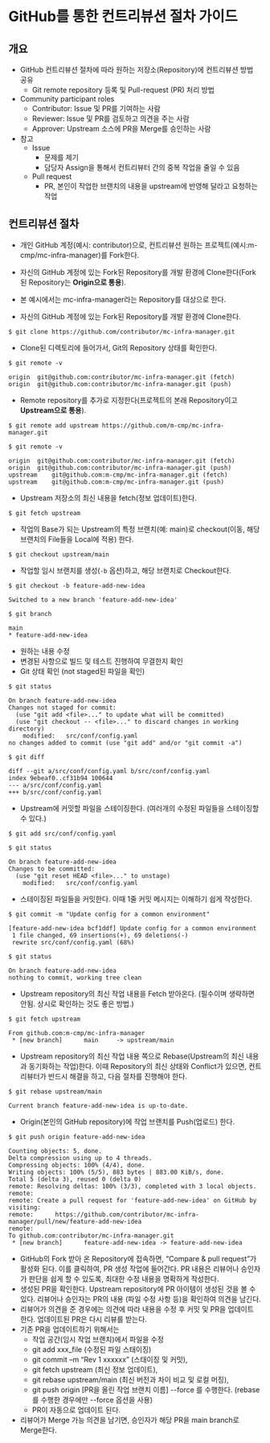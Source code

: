 # GitHub를 통한 컨트리뷰션 절차 가이드

## 개요
-	GitHub 컨트리뷰션 절차에 따라 원하는 저장소(Repository)에 컨트리뷰션 방법 공유
    -	Git remote repository 등록 및 Pull-request (PR) 처리 방법
-	Community participant roles
    -	Contributor: Issue 및 PR를 기여하는 사람
    -	Reviewer: Issue 및 PR를 검토하고 의견을 주는 사람
    -	Approver: Upstream 소스에 PR을 Merge를 승인하는 사람
-	참고
    -	Issue
        -	문제를 제기
        -	담당자 Assign을 통해서 컨트리뷰터 간의 중복 작업을 줄일 수 있음
    -	Pull request
        -	PR, 본인이 작업한 브랜치의 내용을 upstream에 반영해 달라고 요청하는 작업

## 컨트리뷰션 절차
- 개인 GitHub 계정(예시: contributor)으로, 컨트리뷰션 원하는 프로젝트(예시:m-cmp/mc-infra-manager)를 Fork한다.
- 자신의 GitHub 계정에 있는 Fork된 Repository를 개발 환경에 Clone한다(Fork된 Repository는 **Origin으로 통용**).
- 본 예시에서는 mc-infra-manager라는 Repository를 대상으로 한다.

- 자신의 GitHub 계정에 있는 Fork된 Repository를 개발 환경에 Clone한다.

`$ git clone https://github.com/contributor/mc-infra-manager.git`

- Clone된 디렉토리에 들어가서, Git의 Repository 상태를 확인한다.

`$ git remote -v`
```
origin	git@github.com:contributor/mc-infra-manager.git (fetch)
origin	git@github.com:contributor/mc-infra-manager.git (push)
```

- Remote repository를 추가로 지정한다(프로젝트의 본래 Repository이고 **Upstream으로 통용**).

`$ git remote add upstream https://github.com/m-cmp/mc-infra-manager.git`

`$ git remote -v`
```
origin	git@github.com:contributor/mc-infra-manager.git (fetch)
origin	git@github.com:contributor/mc-infra-manager.git (push)
upstream	git@github.com:m-cmp/mc-infra-manager.git (fetch)
upstream	git@github.com:m-cmp/mc-infra-manager.git (push)
```

- Upstream 저장소의 최신 내용을 fetch(정보 업데이트)한다.

`$ git fetch upstream`

- 작업의 Base가 되는 Upstream의 특정 브랜치(예: main)로 checkout(이동, 해당 브랜치의 File들을 Local에 적용) 한다.

`$ git checkout upstream/main`

- 작업할 임시 브랜치를 생성(`-b` 옵션)하고, 해당 브랜치로 Checkout한다.

`$ git checkout -b feature-add-new-idea`
```
Switched to a new branch 'feature-add-new-idea'
```

`$ git branch`
```
main
* feature-add-new-idea
```

- 원하는 내용 수정
- 변경된 사항으로 빌드 및 테스트 진행하여 무결한지 확인
- Git 상태 확인 (not staged된 파일을 확인)

`$ git status`
```
On branch feature-add-new-idea
Changes not staged for commit:
  (use "git add <file>..." to update what will be committed)
  (use "git checkout -- <file>..." to discard changes in working directory)
	modified:   src/conf/config.yaml
no changes added to commit (use "git add" and/or "git commit -a")
```

`$ git diff`
```
diff --git a/src/conf/config.yaml b/src/conf/config.yaml
index 9ebeaf0..cf31b94 100644
--- a/src/conf/config.yaml
+++ b/src/conf/config.yaml
```

- Upstream에 커밋할 파일을 스테이징한다. (여러개의 수정된 파일들을 스테이징할 수 있다.)

`$ git add src/conf/config.yaml`

`$ git status`
```
On branch feature-add-new-idea
Changes to be committed:
  (use "git reset HEAD <file>..." to unstage)
	modified:   src/conf/config.yaml
```

- 스테이징된 파일들을 커밋한다. 이때 1줄 커밋 메시지는 이해하기 쉽게 작성한다.

`$ git commit -m "Update config for a common environment"`
```
[feature-add-new-idea bcf1ddf] Update config for a common environment
 1 file changed, 69 insertions(+), 69 deletions(-)
 rewrite src/conf/config.yaml (68%)
```

`$ git status`
```
On branch feature-add-new-idea
nothing to commit, working tree clean
```

- Upstream repository의 최신 작업 내용을 Fetch 받아온다. (필수이며 생략하면 안됨. 상시로 확인하는 것도 좋은 방법.)

`$ git fetch upstream`
```
From github.com:m-cmp/mc-infra-manager
 * [new branch]      main     -> upstream/main
```

- Upstream repository의 최신 작업 내용 쪽으로 Rebase(Upstream의 최신 내용과 동기화하는 작업)한다. 이때 Repository의 최신 상태와 Conflict가 있으면, 컨트리뷰터가 반드시 해결을 하고, 다음 절차를 진행해야 한다.

`$ git rebase upstream/main`
```
Current branch feature-add-new-idea is up-to-date.
```

- Origin(본인의 GitHub repository)에 작업 브랜치를 Push(업로드) 한다.

`$ git push origin feature-add-new-idea`
```
Counting objects: 5, done.
Delta compression using up to 4 threads.
Compressing objects: 100% (4/4), done.
Writing objects: 100% (5/5), 883 bytes | 883.00 KiB/s, done.
Total 5 (delta 3), reused 0 (delta 0)
remote: Resolving deltas: 100% (3/3), completed with 3 local objects.
remote: 
remote: Create a pull request for 'feature-add-new-idea' on GitHub by visiting:
remote:      https://github.com/contributor/mc-infra-manager/pull/new/feature-add-new-idea
remote: 
To github.com:contributor/mc-infra-manager.git
 * [new branch]      feature-add-new-idea -> feature-add-new-idea
```

- GitHub의 Fork 받아 온 Repository에 접속하면, “Compare & pull request”가 활성화 된다. 이를 클릭하여, PR 생성 작업에 들어간다. PR 내용은 리뷰어나 승인자가 판단을 쉽게 할 수 있도록, 최대한 수정 내용을 명확하게 작성한다.
- 생성된 PR을 확인한다. Upstream repository에 PR 아이템이 생성된 것을 볼 수 있다. 리뷰어나 승인자는 PR의 내용 (파일 수정 사항 등)을 확인하여 의견을 남긴다.
- 리뷰어가 의견을 준 경우에는 의견에 따라 내용을 수정 후 커밋 및 PR을 업데이트 한다. 업데이트된 PR은 다시 리뷰를 받는다. 
- 기존 PR을 업데이트하기 위해서는 
  - 작업 공간(임시 작업 브랜치)에서 파일을 수정
  - git add xxx_file (수정된 파일 스태이징)
  - git commit –m “Rev 1 xxxxxx” (스태이징 및 커밋), 
  - git fetch upstream (최신 정보 업데이트), 
  - git rebase upstream/main (최신 버전과 차이 비교 및 로컬 머징), 
  - git push origin [PR을 올린 작업 브랜치 이름] --force 를 수행한다. (rebase를 수행한 경우에만 --force 옵션을 사용)
  - PR이 자동으로 업데이트 된다.
- 리뷰어가 Merge 가능 의견을 남기면, 승인자가 해당 PR을 main branch로 Merge한다.
